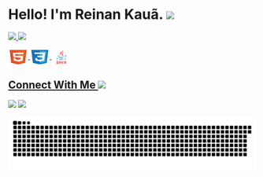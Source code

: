 <h1 >Hello! I'm Reinan Kauã. <img src="https://emoji.gg/assets/emoji/7715-hello.png" width="25"></h1>
<div>
  <a href="https://github.com/reinankaua">
  <img height="150em" src="https://github-readme-stats.vercel.app/api?username=reinankaua&show_icons=true&theme=tokyonight&include_all_commits=true&count_private=true"/>
  <img height="150em" src="https://github-readme-stats.vercel.app/api/top-langs/?username=reinankaua&layout=compact&langs_count=7&theme=tokyonight"/>
</div>
<div style="display: inline_block"><br>
  <img align="center" alt="HTML" height="30" width="40" src="https://raw.githubusercontent.com/devicons/devicon/master/icons/html5/html5-original.svg">
  <img align="center" alt="CSS" height="30" width="40" src="https://raw.githubusercontent.com/devicons/devicon/master/icons/css3/css3-original.svg">
  <img align="center" alt="Java" height="30" width="40" src="https://github.com/devicons/devicon/blob/master/icons/java/java-original-wordmark.svg">
  
  
</div>
  
##
  
<div> 
  <h2>
    Connect With Me
    <a target="_blank">
      <img src="https://media.tenor.com/images/22f42c11b612b041b4038573dca18a2d/tenor.gif" height="25px" style="max-width:100%;">
    </a>
  </h2>
  <a href="https://instagram.com/reinankaua" target="_blank"><img src="https://img.shields.io/badge/-Reinan%20Kauã-%23E4405F?style=for-the-badge&logo=instagram&logoColor=white" target="_blank"></a>
  <a href="https://www.linkedin.com/in/reinankaua" target="_blank"><img src="https://img.shields.io/badge/-Reinan%20Kauã-%230077B5?style=for-the-badge&logo=linkedin&logoColor=white" target="_blank"></a> 
 
![Snake animation](https://github.com/reinankaua/reinankaua/blob/output/github-contribution-grid-snake.svg)
 
</div>
